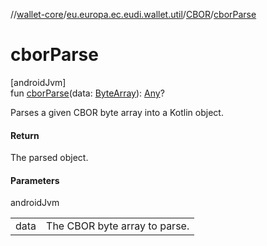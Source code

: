 //[wallet-core](../../../index.md)/[eu.europa.ec.eudi.wallet.util](../index.md)/[CBOR](index.md)/[cborParse](cbor-parse.md)

# cborParse

[androidJvm]\
fun [cborParse](cbor-parse.md)(data: [ByteArray](https://kotlinlang.org/api/latest/jvm/stdlib/kotlin-stdlib/kotlin/-byte-array/index.html)): [Any](https://kotlinlang.org/api/latest/jvm/stdlib/kotlin-stdlib/kotlin/-any/index.html)?

Parses a given CBOR byte array into a Kotlin object.

#### Return

The parsed object.

#### Parameters

androidJvm

| | |
|---|---|
| data | The CBOR byte array to parse. |
